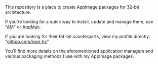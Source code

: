 This repository is a place to create AppImage packages for 32-bit architecture.

If you're looking for a quick way to install, update and manage them, use "[AM](https://github.com/ivan-hc/AM-Application-Manager)" or [AppMan](https://github.com/ivan-hc/AppMan).

If you are looking for their 64-bit counterparts, view my profile directly: "[github.com/ivan-hc](https://github.com/ivan-hc)"

You'll find more details on the aforementioned application managers and various packaging methods I use with my AppImage packages.
